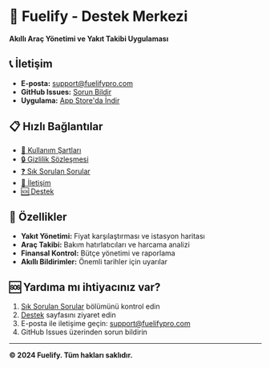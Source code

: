 # 🚗 Fuelify - Destek Merkezi

**Akıllı Araç Yönetimi ve Yakıt Takibi Uygulaması**

## 📞 İletişim

- **E-posta:** support@fuelifypro.com
- **GitHub Issues:** [Sorun Bildir](https://github.com/berkan/fuelify-support/issues)
- **Uygulama:** [App Store'da İndir](https://apps.apple.com/app/fuelify)

## 📋 Hızlı Bağlantılar

- [📖 Kullanım Şartları](terms-of-service.md)
- [🔒 Gizlilik Sözleşmesi](privacy-policy.md)
- [❓ Sık Sorulan Sorular](faq.md)
- [📧 İletişim](contact.md)
- [🆘 Destek](support.md)

## 🚀 Özellikler

- **Yakıt Yönetimi:** Fiyat karşılaştırması ve istasyon haritası
- **Araç Takibi:** Bakım hatırlatıcıları ve harcama analizi
- **Finansal Kontrol:** Bütçe yönetimi ve raporlama
- **Akıllı Bildirimler:** Önemli tarihler için uyarılar

## 🆘 Yardıma mı ihtiyacınız var?

1. [Sık Sorulan Sorular](faq.md) bölümünü kontrol edin
2. [Destek](support.md) sayfasını ziyaret edin
3. E-posta ile iletişime geçin: support@fuelifypro.com
4. GitHub Issues üzerinden sorun bildirin

---

**© 2024 Fuelify. Tüm hakları saklıdır.**
